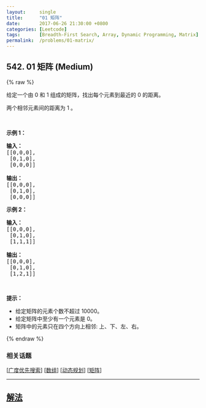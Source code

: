 ```yaml
---
layout:     single
title:      "01 矩阵"
date:       2017-06-26 21:30:00 +0800
categories: [Leetcode]
tags:       [Breadth-First Search, Array, Dynamic Programming, Matrix]
permalink:  /problems/01-matrix/
---
```


## 542. 01 矩阵 (Medium)

{% raw %}

<p>给定一个由 0 和 1 组成的矩阵，找出每个元素到最近的 0 的距离。</p>

<p>两个相邻元素间的距离为 1 。</p>

<p> </p>

<p><b>示例 1：</b></p>

<pre>
<strong>输入：</strong>
[[0,0,0],
 [0,1,0],
 [0,0,0]]

<strong>输出：</strong>
[[0,0,0],
 [0,1,0],
 [0,0,0]]
</pre>

<p><b>示例 2：</b></p>

<pre>
<b>输入：</b>
[[0,0,0],
 [0,1,0],
 [1,1,1]]

<strong>输出：</strong>
[[0,0,0],
 [0,1,0],
 [1,2,1]]
</pre>

<p> </p>

<p><strong>提示：</strong></p>

<ul>
	<li>给定矩阵的元素个数不超过 10000。</li>
	<li>给定矩阵中至少有一个元素是 0。</li>
	<li>矩阵中的元素只在四个方向上相邻: 上、下、左、右。</li>
</ul>

{% endraw %}

### 相关话题
  [[广度优先搜索](https://github.com/openset/leetcode/tree/master/tag/breadth-first-search/README.md)]
  [[数组](https://github.com/openset/leetcode/tree/master/tag/array/README.md)]
  [[动态规划](https://github.com/openset/leetcode/tree/master/tag/dynamic-programming/README.md)]
  [[矩阵](https://github.com/openset/leetcode/tree/master/tag/matrix/README.md)]

---

## [解法](https://github.com/openset/leetcode/tree/master/problems/01-matrix)
